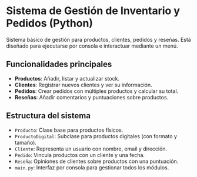 # Sistema de Gestión de Inventario y Pedidos (Python)

Sistema básico de gestión para productos, clientes, pedidos y reseñas. Está diseñado para ejecutarse por consola e interactuar mediante un menú.

## Funcionalidades principales

- **Productos**: Añadir, listar y actualizar stock.
- **Clientes**: Registrar nuevos clientes y ver su información.
- **Pedidos**: Crear pedidos con múltiples productos y calcular su total.
- **Reseñas**: Añadir comentarios y puntuaciones sobre productos.

## Estructura del sistema

- `Producto`: Clase base para productos físicos.
- `ProductoDigital`: Subclase para productos digitales (con formato y tamaño).
- `Cliente`: Representa un usuario con nombre, email y dirección.
- `Pedido`: Vincula productos con un cliente y una fecha.
- `Reseña`: Opiniones de clientes sobre productos con una puntuación.
- `main.py`: Interfaz por consola para gestionar todos los módulos.
